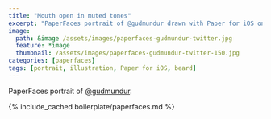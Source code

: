 ```yaml
---
title: "Mouth open in muted tones"
excerpt: "PaperFaces portrait of @gudmundur drawn with Paper for iOS on an iPad."
image: 
  path: &image /assets/images/paperfaces-gudmundur-twitter.jpg 
  feature: *image
  thumbnail: /assets/images/paperfaces-gudmundur-twitter-150.jpg
categories: [paperfaces]
tags: [portrait, illustration, Paper for iOS, beard]
---
```


PaperFaces portrait of [@gudmundur](https://twitter.com/gudmundur).

{% include_cached boilerplate/paperfaces.md %}
